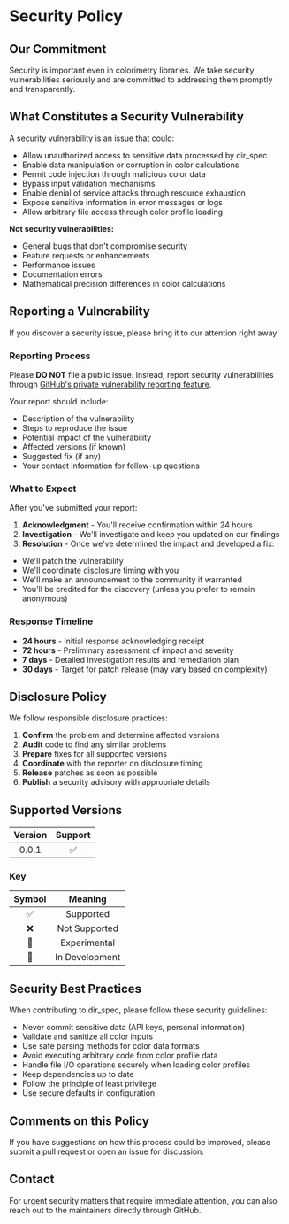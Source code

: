 # Security Policy

## Our Commitment

Security is important even in colorimetry libraries. We take security vulnerabilities seriously and are committed to
addressing them promptly and transparently.

## What Constitutes a Security Vulnerability

A security vulnerability is an issue that could:

- Allow unauthorized access to sensitive data processed by dir_spec
- Enable data manipulation or corruption in color calculations
- Permit code injection through malicious color data
- Bypass input validation mechanisms
- Enable denial of service attacks through resource exhaustion
- Expose sensitive information in error messages or logs
- Allow arbitrary file access through color profile loading

**Not security vulnerabilities:**

- General bugs that don't compromise security
- Feature requests or enhancements
- Performance issues
- Documentation errors
- Mathematical precision differences in color calculations

## Reporting a Vulnerability

If you discover a security issue, please bring it to our attention right away!

### Reporting Process

Please **DO NOT** file a public issue. Instead, report security vulnerabilities through
[GitHub's private vulnerability reporting feature](https://github.com/aaronmallen/dir_spec/security/advisories/new).

Your report should include:

- Description of the vulnerability
- Steps to reproduce the issue
- Potential impact of the vulnerability
- Affected versions (if known)
- Suggested fix (if any)
- Your contact information for follow-up questions

### What to Expect

After you've submitted your report:

1. **Acknowledgment** - You'll receive confirmation within 24 hours
2. **Investigation** - We'll investigate and keep you updated on our findings
3. **Resolution** - Once we've determined the impact and developed a fix:

- We'll patch the vulnerability
- We'll coordinate disclosure timing with you
- We'll make an announcement to the community if warranted
- You'll be credited for the discovery (unless you prefer to remain anonymous)

### Response Timeline

- **24 hours** - Initial response acknowledging receipt
- **72 hours** - Preliminary assessment of impact and severity
- **7 days** - Detailed investigation results and remediation plan
- **30 days** - Target for patch release (may vary based on complexity)

## Disclosure Policy

We follow responsible disclosure practices:

1. **Confirm** the problem and determine affected versions
2. **Audit** code to find any similar problems
3. **Prepare** fixes for all supported versions
4. **Coordinate** with the reporter on disclosure timing
5. **Release** patches as soon as possible
6. **Publish** a security advisory with appropriate details

## Supported Versions

| Version | Support |
|:-------:| :-----: |
|  0.0.1  |   ✅    |

### Key

| Symbol |    Meaning     |
| :----: | :------------: |
|   ✅   |   Supported    |
|   ❌   | Not Supported  |
|   🧪   |  Experimental  |
|   🚧   | In Development |

## Security Best Practices

When contributing to dir_spec, please follow these security guidelines:

- Never commit sensitive data (API keys, personal information)
- Validate and sanitize all color inputs
- Use safe parsing methods for color data formats
- Avoid executing arbitrary code from color profile data
- Handle file I/O operations securely when loading color profiles
- Keep dependencies up to date
- Follow the principle of least privilege
- Use secure defaults in configuration

## Comments on this Policy

If you have suggestions on how this process could be improved, please submit a pull request or open an issue for
discussion.

## Contact

For urgent security matters that require immediate attention, you can also reach out to the maintainers directly
through GitHub.
